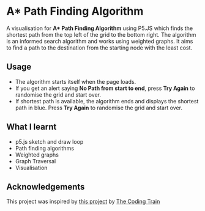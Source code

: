 # A* Path Finding Algorithm
A visualisation for **A\* Path Finding Algorithm** using P5.JS which finds the shortest path from the top left of the grid to the bottom right. The algorithm is an informed search algorithm and works using weighted graphs. It aims to find a path to the destination from the starting node with the least cost.

## Usage
- The algorithm starts itself when the page loads.
- If you get an alert saying **No Path from start to end**, press **Try Again** to randomise the grid and start over.
- If shortest path is available, the algorithm ends and displays the shortest path in blue. Press **Try Again** to randomise the grid and start over.

## What I learnt
- p5.js sketch and draw loop
- Path finding algorithms
- Weighted graphs
- Graph Traversal
- Visualisation

## Acknowledgements
This project was inspired by [this project](https://github.com/CodingTrain/website/tree/master/CodingChallenges/CC_051_astar/P5) by [The Coding Train](http://thecodingtrain.com)
